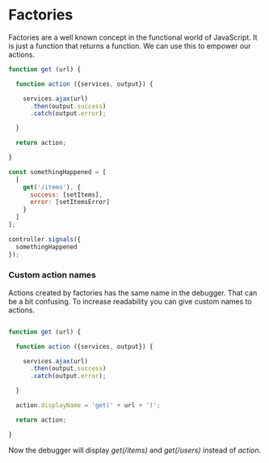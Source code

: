 # Factories

Factories are a well known concept in the functional world of JavaScript. It is just a function that returns a function. We can use this to empower our actions.

```javascript
function get (url) {

  function action ({services, output}) {

    services.ajax(url)
      .then(output.success)
      .catch(output.error);

  }

  return action;

}

const somethingHappened = [
  [
    get('/items'), {
      success: [setItems],
      error: [setItemsError]
    }
  ]
];

controller.signals({
  somethingHappened
});
```

### Custom action names

Actions created by factories has the same name in the debugger. That can be a bit confusing. To increase readability you can give custom names to actions.

```javascript

function get (url) {

  function action ({services, output}) {

    services.ajax(url)
      .then(output.success)
      .catch(output.error);

  }

  action.displayName = 'get(' + url + ')';

  return action;

}
```

Now the debugger will display *get(/items)* and *get(/users)* instead of *action*.
